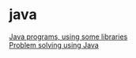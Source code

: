 # java
[Java programs, using some libraries](https://github.com/cv-hirtihk/java/tree/main/to%20begin%20with)
<br>
[Problem solving using Java](https://github.com/cv-hirtihk/java/tree/main/problem%20statements)
